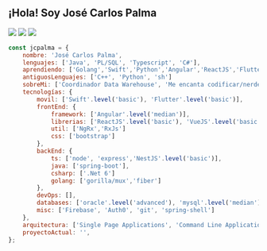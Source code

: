<h2> 
    ¡Hola! Soy José Carlos Palma
</h2>
<p>
<img src="https://img.shields.io/badge/version-v39.6%20stable-orange">
<img src="https://img.shields.io/badge/build%20life-passing-green">
<img src="https://img.shields.io/badge/tests%20life-6%20passed%2C%203%20failed%2C%201%20skipped-informational">
</p>

```javascript
const jcpalma = {
    nombre: 'José Carlos Palma',
    lenguajes: ['Java', 'PL/SQL', 'Typescript', 'C#'],
    aprendiendo: ['Golang','Swift','Python','Angular','ReactJS','Flutter/Dart']
    antiguosLenguajes: ['C++', 'Python', 'sh']
    sobreMi: ['Coordinador Data Warehouse', 'Me encanta codificar/nerdear', 'Desarrollo Web/Aplicaciones', 'Música/Películas'],
    tecnologías: {
        movil: ['Swift'.level('basic'), 'Flutter'.level('basic')],
        frontEnd: {
            framework: ['Angular'.level('median')],
            librerias: ['ReactJS'.level('basic'), 'VueJS'.level('basic')]
            util: ['NgRx','RxJs']
            css: ['bootstrap']
        },
        backEnd: {
            ts: ['node', 'express','NestJS'.level('basic')],
            java: ['spring-boot'],
            csharp: ['.Net 6']
            golang: ['gorilla/mux','fiber']
        },
        devOps: [],
        databases: ['oracle'.level('advanced'), 'mysql'.level('median'), 'mongodb'.level('basic')],
        misc: ['Firebase', 'Auth0', 'git', 'spring-shell']
    },
    arquitectura: ['Single Page Applications', 'Command Line Application', 'Desktop Application'],
    proyectoActual: '',
};
```

<!--
**jcpalma/jcpalma** is a ✨ _special_ ✨ repository because its `README.md` (this file) appears on your GitHub profile.

Here are some ideas to get you started:

- 🔭 I’m currently working on ...
- 🌱 I’m currently learning ...
- 👯 I’m looking to collaborate on ...
- 🤔 I’m looking for help with ...
- 💬 Ask me about ...
- 📫 How to reach me: ...
- 😄 Pronouns: ...
- ⚡ Fun fact: ...
-->
